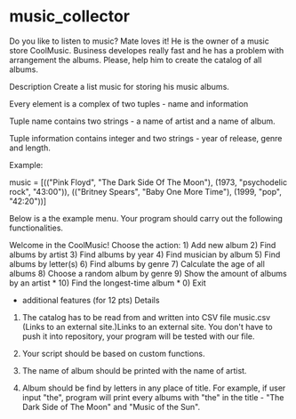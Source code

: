 # music_collector
Do you like to listen to music? Mate loves it! He is the owner of a music store CoolMusic. Business developes really fast and he has a problem with arrangement the albums. Please, help him to create the catalog of all albums.

Description
Create a list music for storing his music albums.

Every element is a complex of two tuples - name and information

Tuple name contains two strings - a name of artist and a name of album.

Tuple information contains integer and two strings - year of release, genre and length.

Example:

music = [(("Pink Floyd", "The Dark Side Of The Moon"), (1973, "psychodelic rock", "43:00")),
         (("Britney Spears", "Baby One More Time"), (1999, "pop", "42:20"))]

Below is a the example menu. Your program should carry out the following functionalities.

Welcome in the CoolMusic! Choose the action:
         1) Add new album
         2) Find albums by artist
         3) Find albums by year
         4) Find musician by album
         5) Find albums by letter(s)
         6) Find albums by genre
         7) Calculate the age of all albums
         8) Choose a random album by genre
         9) Show the amount of albums by an artist *
        10) Find the longest-time album *
         0) Exit

* additional features (for 12 pts)
Details
1. The catalog has to be read from and written into CSV file music.csv (Links to an external site.)Links to an external site. You don't have to push it into repository, your program will be tested with our file.

2. Your script should be based on custom functions.

3. The name of album should be printed with the name of artist.

4. Album should be find by letters in any place of title. For example, if user input "the", program will print
every albums with "the" in the title - "The Dark Side of The Moon" and "Music of the Sun".

